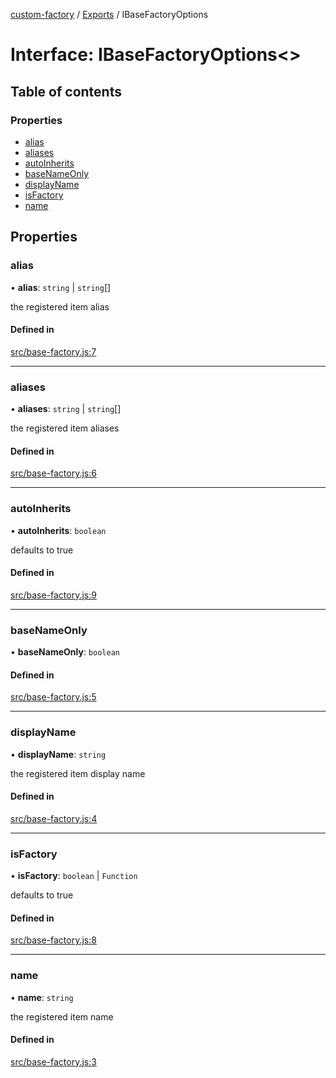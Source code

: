 [custom-factory](../README.md) / [Exports](../modules.md) / IBaseFactoryOptions

# Interface: IBaseFactoryOptions<\>

## Table of contents

### Properties

- [alias](IBaseFactoryOptions.md#alias)
- [aliases](IBaseFactoryOptions.md#aliases)
- [autoInherits](IBaseFactoryOptions.md#autoinherits)
- [baseNameOnly](IBaseFactoryOptions.md#basenameonly)
- [displayName](IBaseFactoryOptions.md#displayname)
- [isFactory](IBaseFactoryOptions.md#isfactory)
- [name](IBaseFactoryOptions.md#name)

## Properties

### alias

• **alias**: `string` \| `string`[]

the registered item alias

#### Defined in

[src/base-factory.js:7](https://github.com/snowyu/custom-factory.js/blob/bb4b1fd/src/base-factory.js#L7)

___

### aliases

• **aliases**: `string` \| `string`[]

the registered item aliases

#### Defined in

[src/base-factory.js:6](https://github.com/snowyu/custom-factory.js/blob/bb4b1fd/src/base-factory.js#L6)

___

### autoInherits

• **autoInherits**: `boolean`

defaults to true

#### Defined in

[src/base-factory.js:9](https://github.com/snowyu/custom-factory.js/blob/bb4b1fd/src/base-factory.js#L9)

___

### baseNameOnly

• **baseNameOnly**: `boolean`

#### Defined in

[src/base-factory.js:5](https://github.com/snowyu/custom-factory.js/blob/bb4b1fd/src/base-factory.js#L5)

___

### displayName

• **displayName**: `string`

the registered item display name

#### Defined in

[src/base-factory.js:4](https://github.com/snowyu/custom-factory.js/blob/bb4b1fd/src/base-factory.js#L4)

___

### isFactory

• **isFactory**: `boolean` \| `Function`

defaults to true

#### Defined in

[src/base-factory.js:8](https://github.com/snowyu/custom-factory.js/blob/bb4b1fd/src/base-factory.js#L8)

___

### name

• **name**: `string`

the registered item name

#### Defined in

[src/base-factory.js:3](https://github.com/snowyu/custom-factory.js/blob/bb4b1fd/src/base-factory.js#L3)
